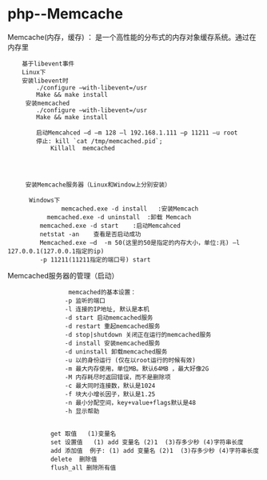 # php--Memcache
Memcache(内存，缓存) ： 是一个高性能的分布式的内存对象缓存系统。通过在内存里



		基于libevent事件
	  	Linux下
	  	安装libevent时
			./configure –with-libevent=/usr
			Make && make install
		 安装memcached
			./configure –with-libevent=/usr
		  	Make && make install

		    启动Memcahced –d –m 128 –l 192.168.1.111 –p 11211 –u root
		    停止: kill `cat /tmp/memcached.pid`;
		      	Killall  memcached
		
		
	

         安装Memcache服务器（Linux和Window上分别安装）

          Windows下
			       memcached.exe -d install   :安装Memcach
	           memcached.exe -d uninstall  :卸载 Memcach
             memcached.exe -d start    :启动Memcahced
             netstat -an    查看是否启动成功
             Memcached.exe –d  -m 50(这里的50是指定的内存大小，单位:兆) –l 127.0.0.1(127.0.0.1指定的ip)
             -p 11211(11211指定的端口号) start

Memcached服务器的管理（启动）

		             memcached的基本设置：
                    -p 监听的端口 
                    -l 连接的IP地址, 默认是本机 
                    -d start 启动memcached服务 
                    -d restart 重起memcached服务 
                    -d stop|shutdown 关闭正在运行的memcached服务 
                    -d install 安装memcached服务 
                    -d uninstall 卸载memcached服务 
                    -u 以的身份运行 (仅在以root运行的时候有效) 
                    -m 最大内存使用，单位MB。默认64MB ，最大好像2G
                    -M 内存耗尽时返回错误，而不是删除项 
                    -c 最大同时连接数，默认是1024 
                    -f 块大小增长因子，默认是1.25 
                    -n 最小分配空间，key+value+flags默认是48 
                    -h 显示帮助
                    

                get	取值   (1)变量名
                set	设置值   (1) add 变量名 (2)1  (3)存多少秒 (4)字符串长度 
                add	添加值  例子: (1) add 变量名 (2)1  (3)存多少秒 (4)字符串长度 
                delete  删除值
                flush_all 删除所有值



